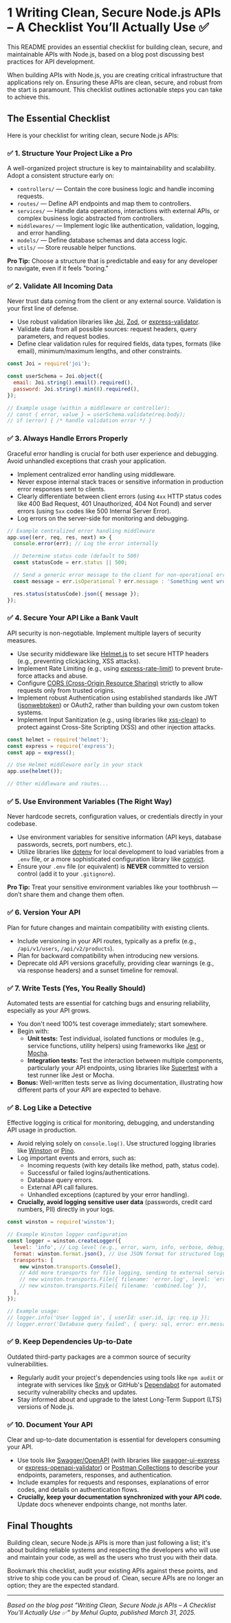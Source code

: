 
# 1  Writing Clean, Secure Node.js APIs – A Checklist You’ll Actually Use ✅

This README provides an essential checklist for building clean, secure, and maintainable APIs with Node.js, based on a blog post discussing best practices for API development.

When building APIs with Node.js, you are creating critical infrastructure that applications rely on. Ensuring these APIs are clean, secure, and robust from the start is paramount. This checklist outlines actionable steps you can take to achieve this.

## The Essential Checklist

Here is your checklist for writing clean, secure Node.js APIs:

### ✅ 1. Structure Your Project Like a Pro

A well-organized project structure is key to maintainability and scalability. Adopt a consistent structure early on:

*   `controllers/` — Contain the core business logic and handle incoming requests.
*   `routes/` — Define API endpoints and map them to controllers.
*   `services/` — Handle data operations, interactions with external APIs, or complex business logic abstracted from controllers.
*   `middlewares/` — Implement logic like authentication, validation, logging, and error handling.
*   `models/` — Define database schemas and data access logic.
*   `utils/` — Store reusable helper functions.

**Pro Tip:** Choose a structure that is predictable and easy for any developer to navigate, even if it feels "boring."

### ✅ 2. Validate All Incoming Data

Never trust data coming from the client or any external source. Validation is your first line of defense.

*   Use robust validation libraries like [Joi](https://github.com/sideway/joi), [Zod](https://github.com/colinhacks/zod), or [express-validator](https://express-validator.github.io/docs/).
*   Validate data from all possible sources: request headers, query parameters, and request bodies.
*   Define clear validation rules for required fields, data types, formats (like email), minimum/maximum lengths, and other constraints.

```javascript
const Joi = require('joi');

const userSchema = Joi.object({
  email: Joi.string().email().required(),
  password: Joi.string().min(8).required(),
});

// Example usage (within a middleware or controller):
// const { error, value } = userSchema.validate(req.body);
// if (error) { /* handle validation error */ }
```

### ✅ 3. Always Handle Errors Properly

Graceful error handling is crucial for both user experience and debugging. Avoid unhandled exceptions that crash your application.

*   Implement centralized error handling using middleware.
*   Never expose internal stack traces or sensitive information in production error responses sent to clients.
*   Clearly differentiate between client errors (using `4xx` HTTP status codes like 400 Bad Request, 401 Unauthorized, 404 Not Found) and server errors (using `5xx` codes like 500 Internal Server Error).
*   Log errors on the server-side for monitoring and debugging.

```javascript
// Example centralized error handling middleware
app.use((err, req, res, next) => {
  console.error(err); // Log the error internally

  // Determine status code (default to 500)
  const statusCode = err.status || 500;

  // Send a generic error message to the client for non-operational errors
  const message = err.isOperational ? err.message : 'Something went wrong.';

  res.status(statusCode).json({ message });
});
```

### ✅ 4. Secure Your API Like a Bank Vault

API security is non-negotiable. Implement multiple layers of security measures.

*   Use security middleware like [Helmet.js](https://helmetjs.github.io/) to set secure HTTP headers (e.g., preventing clickjacking, XSS attacks).
*   Implement Rate Limiting (e.g., using [express-rate-limit](https://github.com/express-rate-limit/express-rate-limit)) to prevent brute-force attacks and abuse.
*   Configure [CORS (Cross-Origin Resource Sharing)](https://expressjs.com/en/resources/middleware/cors.html) strictly to allow requests only from trusted origins.
*   Implement robust Authentication using established standards like JWT ([jsonwebtoken](https://github.com/auth0/node-jsonwebtoken)) or OAuth2, rather than building your own custom token systems.
*   Implement Input Sanitization (e.g., using libraries like [xss-clean](https://github.com/hurtak/xss-clean)) to protect against Cross-Site Scripting (XSS) and other injection attacks.

```javascript
const helmet = require('helmet');
const express = require('express');
const app = express();

// Use Helmet middleware early in your stack
app.use(helmet());

// Other middleware and routes...
```

### ✅ 5. Use Environment Variables (The Right Way)

Never hardcode secrets, configuration values, or credentials directly in your codebase.

*   Use environment variables for sensitive information (API keys, database passwords, secrets, port numbers, etc.).
*   Utilize libraries like [dotenv](https://github.com/motdotla/dotenv) for local development to load variables from a `.env` file, or a more sophisticated configuration library like [convict](https://github.com/mozilla/node-convict).
*   Ensure your `.env` file (or equivalent) is **NEVER** committed to version control (add it to your `.gitignore`).

**Pro Tip:** Treat your sensitive environment variables like your toothbrush — don’t share them and change them often.

### ✅ 6. Version Your API

Plan for future changes and maintain compatibility with existing clients.

*   Include versioning in your API routes, typically as a prefix (e.g., `/api/v1/users`, `/api/v2/products`).
*   Plan for backward compatibility when introducing new versions.
*   Deprecate old API versions gracefully, providing clear warnings (e.g., via response headers) and a sunset timeline for removal.

### ✅ 7. Write Tests (Yes, You Really Should)

Automated tests are essential for catching bugs and ensuring reliability, especially as your API grows.

*   You don't need 100% test coverage immediately; start somewhere.
*   Begin with:
    *   **Unit tests:** Test individual, isolated functions or modules (e.g., service functions, utility helpers) using frameworks like [Jest](https://jestjs.io/) or [Mocha](https://mochajs.org/).
    *   **Integration tests:** Test the interaction between multiple components, particularly your API endpoints, using libraries like [Supertest](https://github.com/visionmedia/supertest) with a test runner like Jest or Mocha.
*   **Bonus:** Well-written tests serve as living documentation, illustrating how different parts of your API are expected to behave.

### ✅ 8. Log Like a Detective

Effective logging is critical for monitoring, debugging, and understanding API usage in production.

*   Avoid relying solely on `console.log()`. Use structured logging libraries like [Winston](https://github.com/winstonjs/winston) or [Pino](https://github.com/pinojs/pino).
*   Log important events and errors, such as:
    *   Incoming requests (with key details like method, path, status code).
    *   Successful or failed logins/authentications.
    *   Database query errors.
    *   External API call failures.
    *   Unhandled exceptions (captured by your error handling).
*   **Crucially, avoid logging sensitive user data** (passwords, credit card numbers, PII) directly in your logs.

```javascript
const winston = require('winston');

// Example Winston logger configuration
const logger = winston.createLogger({
  level: 'info', // Log level (e.g., error, warn, info, verbose, debug, silly)
  format: winston.format.json(), // Use JSON format for structured logging
  transports: [
    new winston.transports.Console(),
    // Add more transports for file logging, sending to external services, etc.
    // new winston.transports.File({ filename: 'error.log', level: 'error' }),
    // new winston.transports.File({ filename: 'combined.log' }),
  ],
});

// Example usage:
// logger.info('User logged in', { userId: user.id, ip: req.ip });
// logger.error('Database query failed', { query: sql, error: err.message });
```

### ✅ 9. Keep Dependencies Up-to-Date

Outdated third-party packages are a common source of security vulnerabilities.

*   Regularly audit your project's dependencies using tools like `npm audit` or integrate with services like [Snyk](https://snyk.io/) or GitHub's [Dependabot](https://github.com/features/security) for automated security vulnerability checks and updates.
*   Stay informed about and upgrade to the latest Long-Term Support (LTS) versions of Node.js.

### ✅ 10. Document Your API

Clear and up-to-date documentation is essential for developers consuming your API.

*   Use tools like [Swagger/OpenAPI](https://swagger.io/) (with libraries like [swagger-ui-express](https://github.com/scottie1984/swagger-ui-express) or [express-openapi-validator](https://github.com/cdimascio/express-openapi-validator)) or [Postman Collections](https://www.postman.com/collections/) to describe your endpoints, parameters, responses, and authentication.
*   Include examples for requests and responses, explanations of error codes, and details on authentication flows.
*   **Crucially, keep your documentation synchronized with your API code.** Update docs whenever endpoints change, not months later.

## Final Thoughts

Building clean, secure Node.js APIs is more than just following a list; it's about building reliable systems and respecting the developers who will use and maintain your code, as well as the users who trust you with their data.

Bookmark this checklist, audit your existing APIs against these points, and strive to ship code you can be proud of. Clean, secure APIs are no longer an option; they are the expected standard.

---

*Based on the blog post "Writing Clean, Secure Node.js APIs – A Checklist You’ll Actually Use ✅" by Mehul Gupta, published March 31, 2025.*
```